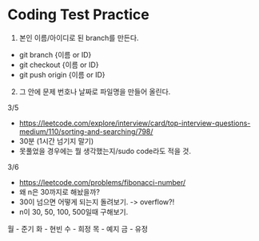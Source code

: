 Coding Test Practice
====================
1. 본인 이름/아이디로 된 branch를 만든다.
 - git branch {이름 or ID}
 - git checkout {이름 or ID}
 - git push origin {이름 or ID}
2. 그 안에 문제 번호나 날짜로 파일명을 만들어 올린다.


3/5
- https://leetcode.com/explore/interview/card/top-interview-questions-medium/110/sorting-and-searching/798/
- 30분 (1시간 넘기지 말기)
- 못풀었을 경우에는 뭘 생각했는지/sudo code라도 적을 것.


3/6
- https://leetcode.com/problems/fibonacci-number/
- 왜 n은 30까지로 해놨을까?
- 30이 넘으면 어떻게 되는지 돌려보기. -> overflow?!
- n이 30, 50, 100, 500일때 구해보기.


월 - 준기
화 - 현빈
수 - 희정
목 - 예지
금 - 유정
